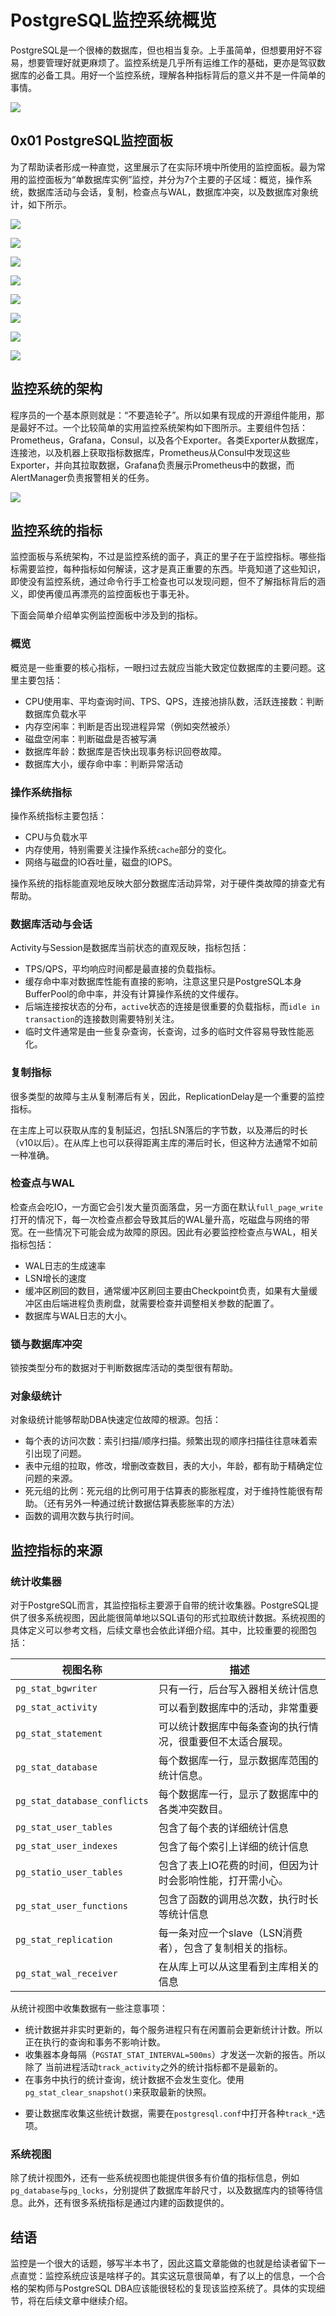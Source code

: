 # PostgreSQL监控系统概览

PostgreSQL是一个很棒的数据库，但也相当复杂。上手虽简单，但想要用好不容易，想要管理好就更麻烦了。监控系统是几乎所有运维工作的基础，更亦是驾驭数据库的必备工具。用好一个监控系统，理解各种指标背后的意义并不是一件简单的事情。

![](../img/google-sre-pyramid.jpg)






## 0x01 PostgreSQL监控面板

为了帮助读者形成一种直觉，这里展示了在实际环境中所使用的监控面板。最为常用的监控面板为“单数据库实例”监控，并分为7个主要的子区域：概览，操作系统，数据库活动与会话，复制，检查点与WAL，数据库冲突，以及数据库对象统计，如下所示。

![](../img/mon1-overview.png)

![](../img/mon2-os.png)

![](../img/mon3-activity.png)

![](../img/mon4-replication.png)

![](../img/mon5-checkpoint.png)

![](../img/mon6-conflict.png)

![](../img/mon7-tablestat.png)

![](../img/mon8-module.png)



## 监控系统的架构

程序员的一个基本原则就是：“不要造轮子”。所以如果有现成的开源组件能用，那是最好不过。一个比较简单的实用监控系统架构如下图所示。主要组件包括：Prometheus，Grafana，Consul，以及各个Exporter。各类Exporter从数据库，连接池，以及机器上获取指标数据库，Prometheus从Consul中发现这些Exporter，并向其拉取数据，Grafana负责展示Prometheus中的数据，而AlertManager负责报警相关的任务。

![](../img/monitor-arch.png)





## 监控系统的指标

监控面板与系统架构，不过是监控系统的面子，真正的里子在于监控指标。哪些指标需要监控，每种指标如何解读，这才是真正重要的东西。毕竟知道了这些知识，即使没有监控系统，通过命令行手工检查也可以发现问题，但不了解指标背后的涵义，即使再傻瓜再漂亮的监控面板也于事无补。

下面会简单介绍单实例监控面板中涉及到的指标。

### 概览

概览是一些重要的核心指标，一眼扫过去就应当能大致定位数据库的主要问题。这里主要包括：

* CPU使用率、平均查询时间、TPS、QPS，连接池排队数，活跃连接数：判断数据库负载水平
* 内存空闲率：判断是否出现进程异常（例如突然被杀）
* 磁盘空闲率：判断磁盘是否被写满
* 数据库年龄：数据库是否快出现事务标识回卷故障。
* 数据库大小，缓存命中率：判断异常活动

### 操作系统指标

操作系统指标主要包括：

* CPU与负载水平
* 内存使用，特别需要关注操作系统`cache`部分的变化。
* 网络与磁盘的IO吞吐量，磁盘的IOPS。

操作系统的指标能直观地反映大部分数据库活动异常，对于硬件类故障的排查尤有帮助。

### 数据库活动与会话

Activity与Session是数据库当前状态的直观反映，指标包括：

* TPS/QPS，平均响应时间都是最直接的负载指标。
* 缓存命中率对数据库性能有直接的影响，注意这里只是PostgreSQL本身BufferPool的命中率，并没有计算操作系统的文件缓存。
* 后端连接按状态的分布，`active`状态的连接是很重要的负载指标，而`idle in transaction`的连接数则需要特别关注。
* 临时文件通常是由一些复杂查询，长查询，过多的临时文件容易导致性能恶化。

### 复制指标

很多类型的故障与主从复制滞后有关，因此，ReplicationDelay是一个重要的监控指标。

在主库上可以获取从库的复制延迟，包括LSN落后的字节数，以及滞后的时长（v10以后）。在从库上也可以获得距离主库的滞后时长，但这种方法通常不如前一种准确。

### 检查点与WAL

检查点会吃IO，一方面它会引发大量页面落盘，另一方面在默认`full_page_write`打开的情况下，每一次检查点都会导致其后的WAL量升高，吃磁盘与网络的带宽。在一些情况下可能会成为故障的原因。因此有必要监控检查点与WAL，相关指标包括：

* WAL日志的生成速率
* LSN增长的速度
* 缓冲区刷回的数目，通常缓冲区刷回主要由Checkpoint负责，如果有大量缓冲区由后端进程负责刷盘，就需要检查并调整相关参数的配置了。
* 数据库与WAL日志的大小。

### 锁与数据库冲突

锁按类型分布的数据对于判断数据库活动的类型很有帮助。

### 对象级统计

对象级统计能够帮助DBA快速定位故障的根源。包括：

* 每个表的访问次数：索引扫描/顺序扫描。频繁出现的顺序扫描往往意味着索引出现了问题。
* 表中元组的拉取，修改，增删改查数目，表的大小，年龄，都有助于精确定位问题的来源。
* 死元组的比例：死元组的比例可用于估算表的膨胀程度，对于维持性能很有帮助。（还有另外一种通过统计数据估算表膨胀率的方法）
* 函数的调用次数与执行时间。





## 监控指标的来源

### 统计收集器

对于PostgreSQL而言，其监控指标主要源于自带的统计收集器。PostgreSQL提供了很多系统视图，因此能很简单地以SQL语句的形式拉取统计数据。系统视图的具体定义可以参考文档，后续文章也会依此详细介绍。其中，比较重要的视图包括：

| 视图名称                     | 描述                                                       |
| ---------------------------- | ---------------------------------------------------------- |
| `pg_stat_bgwriter`           | 只有一行，后台写入器相关统计信息                           |
| `pg_stat_activity`           | 可以看到数据库中的活动，非常重要                           |
| `pg_stat_statement`          | 可以统计数据库中每条查询的执行情况，很重要但不太适合展现。 |
| `pg_stat_database`           | 每个数据库一行，显示数据库范围的统计信息。                 |
| `pg_stat_database_conflicts` | 每个数据库一行，显示了数据库中的各类冲突数目。             |
| `pg_stat_user_tables`        | 包含了每个表的详细统计信息                                 |
| `pg_stat_user_indexes`       | 包含了每个索引上详细的统计信息                             |
| `pg_statio_user_tables`      | 包含了表上IO花费的时间，但因为计时会影响性能，打开需小心。 |
| `pg_stat_user_functions`     | 包含了函数的调用总次数，执行时长等统计信息                 |
| `pg_stat_replication`        | 每一条对应一个slave（LSN消费者），包含了复制相关的指标。   |
| `pg_stat_wal_receiver`       | 在从库上可以从这里看到主库相关的信息                       |

从统计视图中收集数据有一些注意事项：

- 统计数据并非实时更新的，每个服务进程只有在闲置前会更新统计计数。所以正在执行的查询和事务不影响计数。
- 收集器本身每隔（`PGSTAT_STAT_INTERVAL=500ms`）才发送一次新的报告。所以除了 当前进程活动`track_activity`之外的统计指标都不是最新的。
- 在事务中执行的统计查询，统计数据不会发生变化。使用`pg_stat_clear_snapshot()`来获取最新的快照。

* 要让数据库收集这些统计数据，需要在`postgresql.conf`中打开各种`track_*`选项。

### 系统视图

除了统计视图外，还有一些系统视图也能提供很多有价值的指标信息，例如`pg_database`与`pg_locks`，分别提供了数据库年龄尺寸，以及数据库内的锁等待信息。此外，还有很多系统指标是通过内建的函数提供的。



## 结语

监控是一个很大的话题，够写半本书了，因此这篇文章能做的也就是给读者留下一点直觉：监控系统应该是啥样子的。其实这玩意很简单，有了以上的信息，一个合格的架构师与PostgreSQL DBA应该能很轻松的复现该监控系统了。具体的实现细节，将在后续文章中继续介绍。